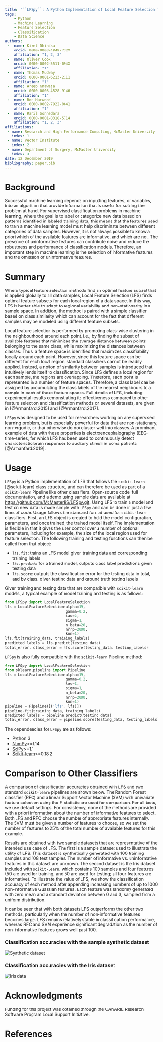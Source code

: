 ```yaml
---
title: '``LFSpy``: A Python Implementation of Local Feature Selection for Data Classification with ``scikit-learn`` Compatibility'
tags:
    - Python
    - Machine Learning
    - Feature Selection
    - Classification
    - Data Science
authors:
 -  name: Kiret Dhindsa
    orcid: 0000-0003-4849-732X
    affiliation: "1, 2, 3"
 -  name: Oliver Cook
    orcid: 0000-0002-5511-094X
    affiliation: "1"
 -  name: Thomas Mudway
    orcid: 0000-0001-6213-2111
    affiliation: "1"
 -  name: Areeb Khawaja
    orcid: 0000-0003-4528-9146
    affiliation: "1"
 -  name: Ron Harwood
    orcid: 0000-0002-7922-0641
    affiliation: "1"
 -  name: Ranil Sonnadara
    orcid: 0000-0001-8318-5714
    affiliation: "1, 2, 3"
affiliations:
 - name: Research and High Performance Computing, McMaster University
   index: 1
 - name: Vector Institute
   index: 2
 - name: Department of Surgery, McMaster University
   index: 3
date: 12 December 2019
bibliography: paper.bib
---
```


# Background
Successful machine learning depends on inputting features, or variables, into an algorithm that provide information that is useful for solving the problem at hand. For supervised classification problems in machine learning, where the goal is to label or categorize new data based on patterns identified in labeled training data, this means that the features used to train a machine learning model must help discriminate between different categories of data samples. However, it is not always possible to know a priori which of the available features are informative, and which are not. The presence of uninformative features can contribute noise and reduce the robustness and performance of classification models. Therefore, an important step in machine learning is the selection of informative features and the omission of uninformative features.

# Summary
Where typical feature selection methods find an optimal feature subset that is applied globally to all data samples, Local Feature Selection (LFS) finds optimal feature subsets for each local region of a data space. In this way, LFS is better able to adapt to regional variability and non-stationarity in a sample space. In addition, the method is paired with a simple classifier based on class similarity which can account for the fact that different samples may be modeled using different feature subsets.

Local feature selection is performed by promoting class-wise clustering in the neighbourhood around each point, i.e., by finding the subset of available features that minimizes the average distance between points belonging to the same class, while maximizing the distances between classes. Thus, a feature space is identified that maximizes classifiability locally around each point. However, since this feature space can be different for each local region, standard classifiers cannot be readily applied. Instead, a notion of similarity between samples is introduced that intuitively lends itself to classification. Since LFS defines a local region for each sample, the regions are overlapping. Therefore, each point is represented in a number of feature spaces. Therefore, a class label can be assigned by accumulating the class labels of the nearest neighbours to a sample in each of these feature spaces. Full details of LFS, including experimental results demonstrating its effectiveness compared to other feature selection and classification methods on several datasets, are given in [@Armanfard:2015] and [@Armanfard:2017].

``LFSpy`` was designed to be used for researchers working on any supervised learning problem, but is especially powerful for data that are non-stationary, non-ergodic, or that otherwise do not cluster well into classes. A prominant example of data with these properties is electroencephalography (EEG) time-series, for which LFS has been used to continuously detect characteristic brain responses to auditory stimuli in coma patients [@Armanfard:2019].

# Usage
``LFSpy`` is a Python implementation of LFS that follows the ``scikit-learn`` [@scikit-learn] class structure, and can therefore be used as part of a ``scikit-learn`` Pipeline like other classifiers. Open-source code, full documentation, and a demo using sample data are available at https://github.com/McMasterRS/LFSpy.git. Using LFS to train a model and test on new data is made simple with `LFSpy` and can be done in just a few lines of code. Usage follows the standard format used for `scikit-learn` classifiers. First, an LFS object is created to hold the model configuration, parameters, and once trained, the trained model itself. The implementation is flexible in that it gives the user control over a number of optional parameters, including for example, the size of the local region used for feature selection. The following training and testing functions can then be called from that object:

 - `lfs.fit`: trains an LFS model given training data and corresponding training labels
 - `lfs.predict`: for a trained model, outputs class label predictions given testing data
 - `lfs.score`: outputs the classification error for the testing data in total, and by class, given testing data and ground truth testing labels

Given training and testing data that are compatible with `scikit-learn` models, a typical example of model training and testing is as follows:

```python
from LFSpy import LocalFeatureSelection
lfs = LocalFeatureSelection(alpha=19,
                            gamma=0.2,
                            tau=2,
                            sigma=1,
                            n_beta=20,
                            nrrp=2000,
                            knn=1)
lfs.fit(training_data, training_labels)
predicted_labels = lfs.predict(testing_data)
total_error, class_error = lfs.score(testing_data, testing_labels)
```

`LFSpy` is also fully compatible with the `scikit-learn` Pipeline method:

```python
from LFSpy import LocalFeatureSelection
from sklearn.pipeline import Pipeline
lfs = LocalFeatureSelection(alpha=19,
                            gamma=0.2,
                            tau=2,
                            sigma=1,
                            n_beta=20,
                            nrrp=2000,
                            knn=1)
pipeline = Pipeline([('lfs', lfs)])
pipeline.fit(training_data, training_labels)
predicted_labels = pipeline.predict(testing_data)
total_error, class_error = pipeline.score(testing_data, testing_labels)
```

<!---
The LFS method involves a number of parameters that are implemented in `LFSpy`. Their definitions are given as follows:

* `alpha`: the maximum number of selected features for each representative point
* `gamma`: impurity level tolerance, controls proportion of out-of-class samples can be in local region
* `tau`: number of passes through the training set
* `sigma`: adjusts weightings for observations based on their distance, values greater than 1 result in lower weighting
* `n_beta`: number of beta values to test
* `nrrp`: number of iterations for randomized rounding process
* `knn`: number of nearest neighbours to compare for classification
--->

The dependencies for `LFSpy` are as follows:

* Python 3
* [NumPy](https://numpy.org/)>=1.14
* [SciPy](https://www.scipy.org/)>=1.1
* [Scikit-learn](https://scikit-learn.org/stable/index.html)>=0.18.2

# Comparison to Other Classifiers
A comparison of classification accuracies obtained with LFS and two standard `scikit-learn` pipelines are shown below. The Random Forest classifier (RFC) and a linear Support Vector Machine (SVM) with univariate feature selection using the F-statistic are used for comparison. For all tests, we use default settings. For consistency, none of the methods are provided with a priori information about the number of informative features to select. Both LFS and RFC choose the number of appropriate features internally. The SVM must be given a number of features to choose, so we set the number of features to 25% of the total number of available features for this example.

Results are obtained with two sample datasets that are representative of the intended use case of LFS. The first is a sample dataset used to illustrate the utility of LFS. This dataset is synthetically generated with 100 training samples and 108 test samples. The number of informative vs. uninformative features in this dataset are unknown. The second dataset is the Iris dataset included with `scikit-learn`, which contains 100 samples and four features (50 are used for training, and 50 are used for testing; all four features are informative). To illustrate the value of LFS, we show the classification accuracy of each method after appending increasing numbers of up to 1000 non-informative Guassian features. Each feature was randomly generated with zero mean and a standard deviation between 0 and 3, sampled from a uniform distribution.

It can be seen that with both datasets LFS outperforms the other two methods, particularly when the number of non-informative features becomes large. LFS remains relatively stable in classification performance, whereas RFC and SVM experience significant degradation as the number of non-informative features grows well past 100.

### Classification accuracies with the sample synthetic dataset

![Synthetic dataset](results_sample)

### Classification accuracies with the Iris dataset

![Iris data](results_iris)

# Acknowledgments
Funding for this project was obtained through the CANARIE Research Software Program Local Support Initiative.

# References

<!--
[results_sample]: https://github.com/McMasterRS/LFSpy/blob/master/LFSpy/comparisons/SampleData_Results.png
[results_iris]: https://github.com/McMasterRS/LFSpy/blob/master/LFSpy/comparisons/IrisData_Results.png
-->
